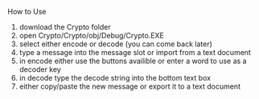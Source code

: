 How to Use
1. download the Crypto folder
2. open Crypto/Crypto/obj/Debug/Crypto.EXE
3. select either encode or decode (you can come back later)
4. type a message into the message slot or import from a text document
  1. in encode either use the buttons availible or enter a word to use as a decoder key
  2. in decode type the decode string into the bottom text box
5. either copy/paste the new message or export it to a text document
